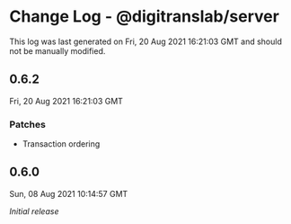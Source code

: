 # Change Log - @digitranslab/server

This log was last generated on Fri, 20 Aug 2021 16:21:03 GMT and should not be manually modified.

## 0.6.2
Fri, 20 Aug 2021 16:21:03 GMT

### Patches

- Transaction ordering

## 0.6.0
Sun, 08 Aug 2021 10:14:57 GMT

_Initial release_

